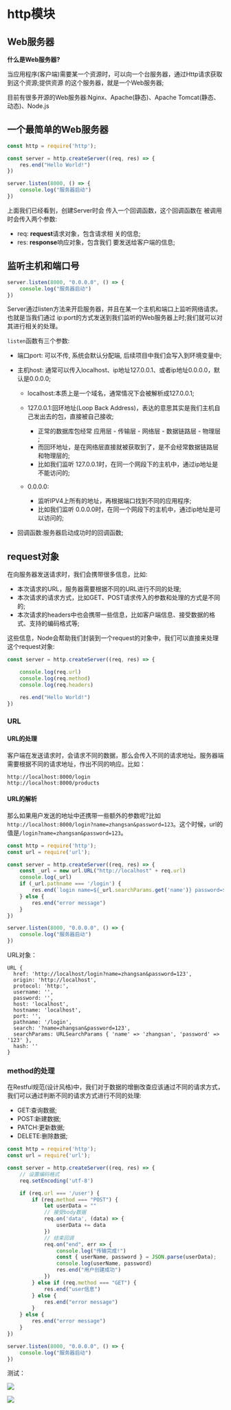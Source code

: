 # http模块

## Web服务器

**什么是Web服务器?**

当应用程序(客户端)需要某一个资源时，可以向一个台服务器，通过Http请求获取到这个资源;提供资源
的这个服务器，就是一个Web服务器;

目前有很多开源的Web服务器:Nginx、Apache(静态)、Apache Tomcat(静态、动态)、Node.js

## 一个最简单的Web服务器

```javascript
const http = require('http');

const server = http.createServer((req, res) => {
    res.end("Hello World!")
})

server.listen(8000, () => {
    console.log("服务器启动")
})
```

上面我们已经看到，创建Server时会 传入一个回调函数，这个回调函数在 被调用时会传入两个参数:

* req: **request**请求对象，包含请求相 关的信息;
* res: **response**响应对象，包含我们 要发送给客户端的信息;

## 监听主机和端口号

```javascript
server.listen(8000, "0.0.0.0", () => {
    console.log("服务器启动")
})
```

Server通过listen方法来开启服务器，并且在某一个主机和端口上监听网络请求。也就是当我们通过 ip:port的方式发送到我们监听的Web服务器上时;我们就可以对其进行相关的处理。

`listen`函数有三个参数:

* 端口port: 可以不传, 系统会默认分配端, 后续项目中我们会写入到环境变量中;

* 主机host: 通常可以传入localhost、ip地址127.0.0.1、或者ip地址0.0.0.0，默认是0.0.0.0;

    * localhost:本质上是一个域名，通常情况下会被解析成127.0.0.1;
    * 127.0.0.1:回环地址(Loop Back Address)，表达的意思其实是我们主机自己发出去的包，直接被自己接收;

        * 正常的数据库包经常 应用层 - 传输层 - 网络层 - 数据链路层 - 物理层 ;
        * 而回环地址，是在网络层直接就被获取到了，是不会经常数据链路层和物理层的; 
        * 比如我们监听 127.0.0.1时，在同一个网段下的主机中，通过ip地址是不能访问的;

    * 0.0.0.0:

        * 监听IPV4上所有的地址，再根据端口找到不同的应用程序;
        * 比如我们监听 0.0.0.0时，在同一个网段下的主机中，通过ip地址是可以访问的;

* 回调函数:服务器启动成功时的回调函数;

## request对象

在向服务器发送请求时，我们会携带很多信息，比如:

* 本次请求的URL，服务器需要根据不同的URL进行不同的处理;
* 本次请求的请求方式，比如GET、POST请求传入的参数和处理的方式是不同的;
* 本次请求的headers中也会携带一些信息，比如客户端信息、接受数据的格式、支持的编码格式等; 

这些信息，Node会帮助我们封装到一个request的对象中，我们可以直接来处理这个request对象:

```javascript
const server = http.createServer((req, res) => {

    console.log(req.url)
    console.log(req.method)
    console.log(req.headers)

    res.end("Hello World!")
})
```

### URL

#### URL的处理

客户端在发送请求时，会请求不同的数据，那么会传入不同的请求地址。服务器端需要根据不同的请求地址，作出不同的响应。比如： 

```
http://localhost:8000/login
http://localhost:8000/products
```

#### URL的解析

那么如果用户发送的地址中还携带一些额外的参数呢?比如`http://localhost:8000/login?name=zhangsan&password=123`。这个时候，url的值是`/login?name=zhangsan&password=123`。

```javascript
const http = require('http');
const url = require('url');

const server = http.createServer((req, res) => {
    const _url = new url.URL("http://localhost" + req.url)
    console.log(_url)
    if (_url.pathname === '/login') {
        res.end(`login name=${_url.searchParams.get('name')} password=${_url.searchParams.get('password')}`)
    } else {
        res.end("error message")
    }
})

server.listen(8000, "0.0.0.0", () => {
    console.log("服务器启动")
})
```

URL对象：

```
URL {
  href: 'http://localhost/login?name=zhangsan&password=123',
  origin: 'http://localhost',
  protocol: 'http:',
  username: '',
  password: '',
  host: 'localhost',
  hostname: 'localhost',
  port: '',
  pathname: '/login',
  search: '?name=zhangsan&password=123',
  searchParams: URLSearchParams { 'name' => 'zhangsan', 'password' => '123' },
  hash: ''
}
```
 
### method的处理

在Restful规范(设计风格)中，我们对于数据的增删改查应该通过不同的请求方式，我们可以通过判断不同的请求方式进行不同的处理: 

* GET:查询数据;
* POST:新建数据;
* PATCH:更新数据;
* DELETE:删除数据;

```javascript
const http = require('http');
const url = require('url');

const server = http.createServer((req, res) => {
    // 设置编码格式
    req.setEncoding('utf-8')

    if (req.url === '/user') {
        if (req.method === "POST") {
            let userData = ""
            // 接受body数据
            req.on('data', (data) => {
                userData += data
            })
            // 结束回调
            req.on("end", err => {
                console.log("传输完成!")
                const { userName, password } = JSON.parse(userData);
                console.log(userName, password)
                res.end("用户创建成功")
            })
        } else if (req.method === "GET") {
            res.end("user信息")
        } else {
            res.end("error message")
        }
    } else {
        res.end("error message")
    }
})

server.listen(8000, "0.0.0.0", () => {
    console.log("服务器启动")
})
```

测试：

![](./imgs/006_001.png)

![](./imgs/006_002.png)